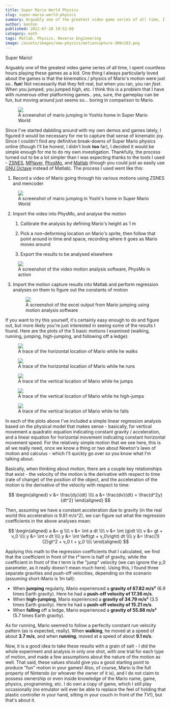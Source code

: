 ```yaml
---
title: Super Mario World Physics
slug: super-mario-world-physics
summary: Arguably one of the greatest video game series of all time, I spent countless hours playing these games as a kid. One thing I always particularly loved about the games is that the kinematics / physics of Mario's motion were just so.. fun! Not necessarily that they felt real, but when you ran, you ran fast. When you jumped, you jumped high, etc. I think this is a problem that I have with numerous other platforming games.. yea, sure, the gameplay can be fun, but moving around just seems so... boring in comparison to Mario.
author: kenton
published: 2012-07-28 19:52:00
category: math
tags: Matlab, Physics, Reverse Engineering
image: /assets/images/smw-physics/motioncapture-300x183.png
---
```


Super Mario!

Arguably one of the greatest video game series of all time, I spent countless hours playing these games as a kid. One thing I always particularly loved about the games is that the kinematics / physics of Mario's motion were just so.. **fun**! Not necessarily that they felt real, but when you ran, you ran _fast_. When you jumped, you jumped _high_, etc. I think this is a problem that I have with numerous other platforming games.. yea, sure, the gameplay can be fun, but moving around just seems so... boring in comparison to Mario.

<!-- PELICAN_END_SUMMARY -->

<figure>
	<img src="/assets/images/smw-physics/screengrab.png">
	<figcaption>A screenshot of mario jumping in Yoshis home in Super Mario World</figcaption>
</figure>

Since I've started dabbling around with my own demos and games lately, I figured it would be necessary for me to capture that sense of kinematic joy. Since I couldn't find any definitive break-downs of Super Mario physics online (though I'll be honest, I didn't look **too** far), I decided it would be simple enough for me to do my own investigation. Thankfully, the process turned out to be a lot simpler than I was expecting thanks to the tools I used - [ZSNES](http://www.zsnes.com/), [MPlayer](http://www.mplayerhq.hu), [PhysMo](http://physmo.sourceforge.net/), and [Matlab](http://www.mathworks.com/products/matlab/) (though you could just as easily use [GNU Octave](http://www.gnu.org/software/octave/) instead of Matlab). The process I used went like this:

1. Record a video of Mario going through his various motions using ZSNES and mencoder

<figure>
	<img src="/assets/images/smw-physics/screengrab.png">
	<figcaption>A screenshot of mario jumping in Yoshi's home in Super Mario World</figcaption>
</figure>

2. Import the video into PhysMo, and analyse the motion
	1. Calibrate the analysis by defining Mario's height as 1 m

	2. Pick a non-deforming location on Mario's sprite, then follow that point around in time and space, recording where it goes as Mario moves around

	3. Export the results to be analysed elsewhere

<figure>
	<img src="/assets/images/smw-physics/motioncapture-300x183.png">
	<figcaption>A screenshot of the video motion analysis software, PhysMo in action</figcaption>
</figure>

3. Import the motion capture results into Matlab and perform regression analyses on them to figure out the constants of motion

	<figure>
		<img src="/assets/images/smw-physics/jumpdata.png">
		<figcaption>A screenshot of the excel output from Mario jumping using motion analysis software</figcaption>
	</figure>


If you want to try this yourself, it's certainly easy enough to do and figure out, but more likely you're just interested in seeing some of the results I found. Here are the plots of the 5 basic motions I examined (walking, running, jumping, high-jumping, and following off a ledge):

<figure>
	<img src="/assets/images/smw-physics/walking.png">
	<figcaption>A trace of the horizontal location of Mario while he walks</figcaption>
</figure>

<figure>
	<img src="/assets/images/smw-physics/running.png">
	<figcaption>A trace of the horizontal location of Mario while he runs</figcaption>
</figure>

<figure>
	<img src="/assets/images/smw-physics/smalljump.png">
	<figcaption>A trace of the vertical location of Mario while he jumps</figcaption>
</figure>

<figure>
	<img src="/assets/images/smw-physics/highjump.png">
	<figcaption>A trace of the vertical location of Mario while he high-jumps</figcaption>
</figure>

<figure>
	<img src="/assets/images/smw-physics/falling.png">
	<figcaption>A trace of the vertical location of Mario while he falls</figcaption>
</figure>

In each of the plots above I've included a simple linear regression analysis based on the physical model that makes sense - basically, for vertical movement a quadratic equation indicating constant gravity / acceleration, and a linear equation for horizontal movement indicating constant horizontal movement speed. For the relatively simple motion that we see here, this is all we really need, once we know a thing or two about Newton's laws of motion and calculus - which I'll quickly go over so you know what I'm talking about.

Basically, when thinking about motion, there are a couple key relationships that exist - the velocity of the motion is the derivative with respect to time (rate of change) of the position of the object, and the acceleration of the motion is the derivative of the velocity with respect to time:

$$
\begin{aligned}
v &= \frac{dy}{dt} \\\\
a &= \frac{dv}{dt} = \frac{d^2y}{dt^2}
\end{aligned}
$$

Then, assuming we have a constant acceleration due to gravity (in the real world this acceleration is 9.81 m/s^2), we can figure out what the regression coefficients in the above analyses mean:

$$
\begin{aligned}
a &= g \\\\
v &= \int a dt \\\\
v &= \int (g)dt \\\\
v &= gt + v_0 \\\\
y &= \int v dt \\\\
y &= \int \left(gt + v_0\right) dt \\\\
y &= \frac{1}{2}gt^2 + v_0 t + y_0 \\\\
\end{aligned}
$$

Applying this math to the regression coefficients that I calculated, we find that the coefficient in front of the _t²_ term is half of gravity, while the coefficient in front of the _t_ term is the "jump" velocity (we can ignore the y_0 parameter, as it really doesn't mean much here). Using this, I found three separate gravities and push-off velocities, depending on the scenario (assuming short-Mario is 1m tall):

  * When **jumping** regularly, Mario experienced a **gravity of 67.82 m/s²** (6.9 times Earth gravity). Here he had a **push-off velocity of 17.36 m/s**.
  * When **high-jumping**, Mario experienced a **gravity of 34.79 m/s²** (3.5 times Earth gravity). Here he had a **push-off velocity of 15.21 m/s**.
  * When **falling** off a ledge, Mario experienced a **gravity of 55.88 m/s²** (5.7 times Earth gravity).

As for running, Mario seemed to follow a perfectly constant run velocity pattern (as is expected, really). When **walking**, he moved at a speed of about **3.7 m/s**, and when **running**, moved at a speed of about **9.1 m/s**.

Now, it is a good idea to take these results with a grain of salt - I did the whole experiment and analysis in only one shot, with one trial for each type of motion, and made a few assumptions about the nature of the motion as well. That said, these values should give you a good starting point to produce "fun" motion in your games! Also, of course, Mario is the full property of Nintendo (or whoever the owner of it is), and I do not claim to possess ownership or even inside knowledge of the Mario name, game, physics, programming, etc. I do own a copy of game, which I still play occasionally (no emulator will ever be able to replace the feel of holding that plastic controller in your hand, sitting in your couch in front of the TV!), but that's about it.
